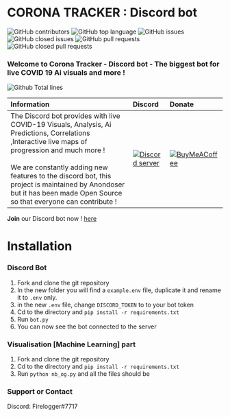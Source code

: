# CORONA TRACKER : Discord bot


![GitHub contributors](https://img.shields.io/github/contributors-anon/himanshu2406/Corona-Tracker?style=for-the-badge)
![GitHub top language](https://img.shields.io/github/languages/top/himanshu2406/Corona-Tracker?style=for-the-badge)
![GitHub issues](https://img.shields.io/github/issues/himanshu2406/Corona-Tracker?style=for-the-badge)
![GitHub closed issues](https://img.shields.io/github/issues-closed/himanshu2406/Corona-Tracker?style=for-the-badge)
![GitHub pull requests](https://img.shields.io/github/issues-pr/himanshu2406/Corona-Tracker?style=for-the-badge)
![GitHub closed pull requests](https://img.shields.io/github/issues-pr-closed/himanshu2406/Corona-Tracker?style=for-the-badge)

### Welcome to Corona Tracker - Discord bot - The biggest bot for live COVID 19 Ai visuals and more !

![Github Total lines](https://tokei.rs/b1/github/himanshu2406/Corona-Tracker)

| Information | Discord | Donate |
|:------------|:---------|:-------|
| The Discord bot provides with live COVID-19 Visuals, Analysis, Ai Predictions, Correlations ,Interactive live maps of progression and much more ! <br><br> We are constantly adding new features to the discord bot, this project is maintained by Anondoser but it has been made Open Source so that everyone can contribute ! | [![Discord server](https://external-content.duckduckgo.com/iu/?u=https%3A%2F%2Fimg.icons8.com%2Fcolor%2F2x%2Fdiscord-logo.png&f=1&nofb=1)](https://discord.gg/TY5QwaV) | [![BuyMeACoffee](https://www.buymeacoffee.com/assets/img/guidelines/logo-mark-1.svg)](https://www.buymeacoffee.com/anondoser/shop) |

**Join** our Discord bot now ! [here](https://discord.gg/TY5QwaV)

# Installation

### Discord Bot
1. Fork and clone the git repository
2. In the new folder you will find a `example.env` file, duplicate it and rename it to `.env` only.
3. in the new `.env` file, change `DISCORD_TOKEN` to to your bot token
4. Cd to the directory and `pip install -r requirements.txt`
5. Run `bot.py`  
6. You can now see the bot connected to the server

### Visualisation [Machine Learning] part
1. Fork and clone the git repository
2. Cd to the directory and `pip install -r requirements.txt`
3. Run `python nb_og.py` and all the files should be  
### Support or Contact

Discord: Firelogger#7717
